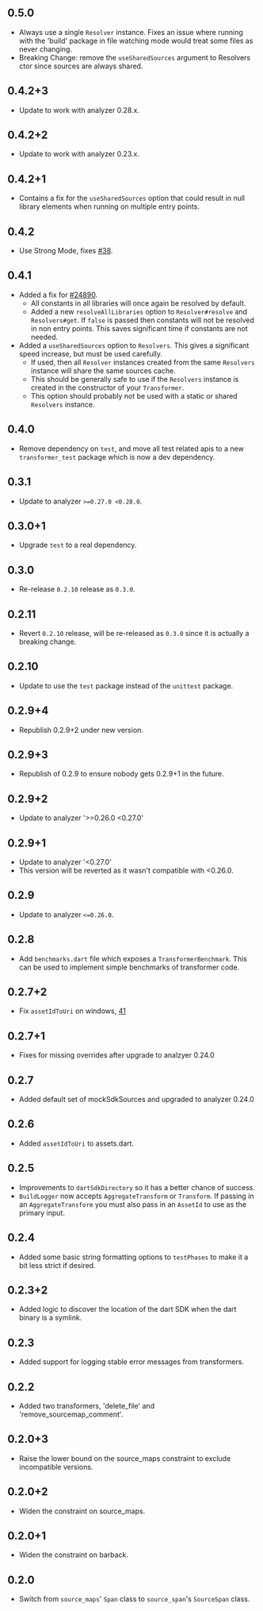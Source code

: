 ## 0.5.0

* Always use a single `Resolver` instance. Fixes an issue where running with the
  'build' package in file watching mode would treat some files as never
  changing.
* Breaking Change: remove the `useSharedSources` argument to Resolvers ctor
  since sources are always shared.

## 0.4.2+3

* Update to work with analyzer 0.28.x.

## 0.4.2+2

* Update to work with analyzer 0.23.x.

## 0.4.2+1

* Contains a fix for the `useSharedSources` option that could result in null
  library elements when running on multiple entry points.

## 0.4.2

* Use Strong Mode, fixes
  [#38](https://github.com/dart-lang/code_transformers/issues/38).

## 0.4.1

* Added a fix for [#24890](https://github.com/dart-lang/sdk/issues/24890).
  * All constants in all libraries will once again be resolved by default.
  * Added a new `resolveAllLibraries` option to `Resolver#resolve` and
    `Resolvers#get`. If `false` is passed then constants will not be resolved in
    non entry points. This saves significant time if constants are not needed.
* Added a `useSharedSources` option to `Resolvers`. This gives a significant
  speed increase, but must be used carefully.
  * If used, then all `Resolver` instances created from the same `Resolvers`
    instance will share the same sources cache.
  * This should be generally safe to use if the `Resolvers` instance is created
    in the constructor of your `Transformer`.
  * This option should probably not be used with a static or shared `Resolvers`
    instance.

## 0.4.0

* Remove dependency on `test`, and move all test related apis to a new
  `transformer_test` package which is now a dev dependency.

## 0.3.1

* Update to analyzer `>=0.27.0 <0.28.0`.

## 0.3.0+1

* Upgrade `test` to a real dependency.

## 0.3.0

* Re-release `0.2.10` release as `0.3.0`.

## 0.2.11

* Revert `0.2.10` release, will be re-released as `0.3.0` since it is actually
  a breaking change.

## 0.2.10

* Update to use the `test` package instead of the `unittest` package.

## 0.2.9+4

* Republish 0.2.9+2 under new version.

## 0.2.9+3

* Republish of 0.2.9 to ensure nobody gets 0.2.9+1 in the future.

## 0.2.9+2

* Update to analyzer '>=0.26.0 <0.27.0'

## 0.2.9+1

* Update to analyzer '<0.27.0'
* This version will be reverted as it wasn't compatible with <0.26.0.

## 0.2.9

* Update to analyzer `<=0.26.0`.

## 0.2.8

* Add `benchmarks.dart` file which exposes a `TransformerBenchmark`. This can be
used to implement simple benchmarks of transformer code.

## 0.2.7+2

* Fix `assetIdToUri` on windows,
[41](https://github.com/dart-lang/polymer-dart/issues/41)

## 0.2.7+1

* Fixes for missing overrides after upgrade to analzyer 0.24.0

## 0.2.7

* Added default set of mockSdkSources and upgraded to analyzer 0.24.0

## 0.2.6

* Added `assetIdToUri` to assets.dart.

## 0.2.5
* Improvements to `dartSdkDirectory` so it has a better chance of success.
* `BuildLogger` now accepts `AggregateTransform` or `Transform`. If passing in
an `AggregateTransform` you must also pass in an `AssetId` to use as the primary
input.

## 0.2.4

* Added some basic string formatting options to `testPhases` to make it a bit
  less strict if desired.

## 0.2.3+2

* Added logic to discover the location of the dart SDK when the dart binary is a
  symlink.

## 0.2.3

* Added support for logging stable error messages from transformers.

## 0.2.2

* Added two transformers, 'delete_file' and 'remove_sourcemap_comment'.

## 0.2.0+3

* Raise the lower bound on the source_maps constraint to exclude incompatible
  versions.

## 0.2.0+2

* Widen the constraint on source_maps.

## 0.2.0+1

* Widen the constraint on barback.

## 0.2.0

* Switch from `source_maps`' `Span` class to `source_span`'s `SourceSpan` class.
